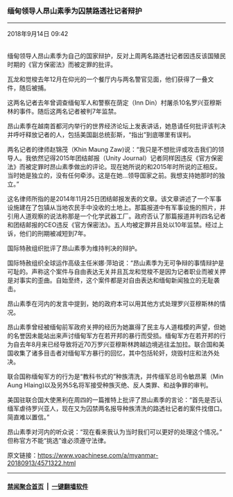 ### 缅甸领导人昂山素季为囚禁路透社记者辩护
------------------------

<div class="published">
 <span class="date" title="中国时间">
  <time datetime="2018-09-14T09:42:20+08:00">
   2018年9月14日 09:42
  </time>
 </span>
</div>
<br/>
<div class="wsw">
 <p>
  缅甸领导人昂山素季为自己的国家辩护，反对上周两名路透社记者因违反该国殖民时期的《官方保密法》而被定罪的批评。
 </p>
 <p>
  瓦龙和觉梭去年12月在仰光的一个餐厅内与两名警官见面，他们获得了一叠文件，随后被捕。
 </p>
 <p>
  这两名记者去年曾调查缅甸军人和警察在荫定（Inn Din）村屠杀10名罗兴亚穆斯林的事件。随后这两名记者被判7年监禁。
 </p>
 <p>
  昂山素季在越南首都河内举行的世界经济论坛上发表讲话，她恳请任何批评该判决并呼吁释放记者的人，包括美国副总统彭斯，“指出”到底哪里有误判。
 </p>
 <p>
  两名记者的律师赵锦茂（Khin Maung Zaw)说：“我只是不想批评或攻击我们的领导人。我依然记得2015年团结邮报（Unity Journal）记者同样因违反《官方保密法》而被定罪时昂山素季做出的评论。现在她所说的和2015年时所说的正相反。当时她是独立的，没有任何牵涉。这是在她...领导国家之前。我想支持她那时的独立。”
 </p>
 <p>
  这名律师所指的是2014年11月25日团结邮报发表的文章。该文章讲述了一个军事设施建在了包镇从当地农民手中没收的土地上。那篇报道中有军事设施的照片，并引用人道观察的说法称那是一个化学武器工厂。政府否认了那篇报道并判四名记者和团结邮报的CEO违反《官方保密法》。五人均被定罪并且处以10年监禁。经过上诉，他们的刑期被减短到7年。
 </p>
 <p>
  国际特赦组织批评了昂山素季为维持判决的辩护。
 </p>
 <p>
  国际特赦组织全球运作高级主任米娜·萍珀说：“昂山素季为无可争辩的事情辩护是可耻的。声称这个案件与自由表达无关并且瓦龙和觉梭不是因为记者职业而被关押是对事实的歪曲。自始至终，这个案件都是对自由表达和缅甸新闻独立的无耻袭击。
 </p>
 <p>
  昂山素季在河内的发言中提到，她的政府本可以用其他方式处理罗兴亚穆斯林的情况。
 </p>
 <p>
  昂山素季曾经被缅甸前军政府关押的经历为她赢得了民主与人道楷模的声望，但她的名誉因未能站出来声讨缅甸军方在若开邦的暴行而受损。缅甸军方在若开邦的行为自去年8月来已经导致将近70万罗兴亚穆斯林跨越边境逃往孟加拉。联合国和美国收集了诸多目击者对缅甸军方暴行的回忆，其中包括轮奸，烧毁村庄和法外处决。
 </p>
 <p>
  联合国称缅甸军方的行为是“教科书式的”种族清洗，并传缅军总司令敏昂莱（Min Aung Hlaing)以及另外5名将军接受种族灭绝、反人类罪、和战争罪的审判。
 </p>
 <p>
  美国驻联合国大使黑利在周四的一篇推特上批评了昂山素季的言论：“首先是否认缅军虐待罗兴亚人，现在又为囚禁两名报导种族清洗的路透社记者的案件找借口。简直难以置信。”
 </p>
 <p>
  昂山素季对河内的听众说：“现在看来我认为当时我们可以更好的处理这个情况。” 但称官方不能“挑选”谁必须遵守法律。
 </p>
 <p>
 </p>
</div>

原文链接：https://www.voachinese.com/a/myanmar-20180913/4571322.html


------------------------
#### [禁闻聚合首页](https://github.com/gfw-breaker/banned-news/blob/master/README.md) &nbsp;|&nbsp;  [一键翻墙软件](https://github.com/gfw-breaker/nogfw/blob/master/README.md)